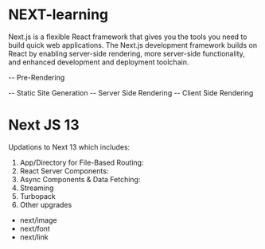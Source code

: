 # NEXT-learning

Next.js is a flexible React framework that gives you the tools you need to build quick web applications. The Next.js development framework builds on React by enabling server-side rendering, more server-side functionality, and enhanced development and deployment toolchain.

-- Pre-Rendering

-- Static Site Generation
-- Server Side Rendering
-- Client Side Rendering

# Next JS 13

Updations to Next 13 which includes:

1. App/Directory for File-Based Routing:
2. React Server Components:
3. Async Components & Data Fetching:
4. Streaming
5. Turbopack
6. Other upgrades

- next/image
- next/font
- next/link
